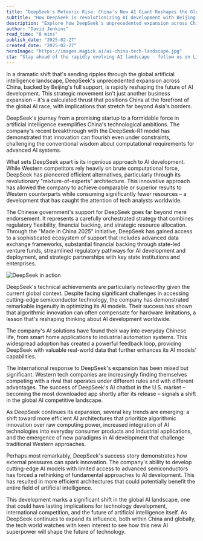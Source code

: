 ```yaml
---
title: "DeepSeek's Meteoric Rise: China's New AI Giant Reshapes the Global Tech Landscape"
subtitle: "How DeepSeek is revolutionizing AI development with Beijing's strategic support"
description: "Explore how DeepSeek's unprecedented expansion across China, backed by Beijing's full support, is reshaping the global artificial intelligence landscape. This strategic push positions China at the forefront of the global AI race with far-reaching implications."
author: "David Jenkins"
read_time: "8 mins"
publish_date: "2025-02-27"
created_date: "2025-02-27"
heroImage: "https://images.magick.ai/ai-china-tech-landscape.jpg"
cta: "Stay ahead of the rapidly evolving AI landscape - follow us on LinkedIn for daily updates on groundbreaking developments in artificial intelligence and tech innovation."
---
```


In a dramatic shift that's sending ripples through the global artificial intelligence landscape, DeepSeek's unprecedented expansion across China, backed by Beijing's full support, is rapidly reshaping the future of AI development. This strategic movement isn't just another business expansion – it's a calculated thrust that positions China at the forefront of the global AI race, with implications that stretch far beyond Asia's borders.

DeepSeek's journey from a promising startup to a formidable force in artificial intelligence exemplifies China's technological ambitions. The company's recent breakthrough with the DeepSeek-R1 model has demonstrated that innovation can flourish even under constraints, challenging the conventional wisdom about computational requirements for advanced AI systems.

What sets DeepSeek apart is its ingenious approach to AI development. While Western competitors rely heavily on brute computational force, DeepSeek has pioneered efficient alternatives, particularly through its revolutionary "mixture-of-experts" architecture. This innovative approach has allowed the company to achieve comparable or superior results to Western counterparts while consuming significantly fewer resources – a development that has caught the attention of tech analysts worldwide.

The Chinese government's support for DeepSeek goes far beyond mere endorsement. It represents a carefully orchestrated strategy that combines regulatory flexibility, financial backing, and strategic resource allocation. Through the "Made in China 2025" initiative, DeepSeek has gained access to a sophisticated ecosystem of support that includes advanced data exchange frameworks, substantial financial backing through state-led venture funds, streamlined regulatory pathways for AI development and deployment, and strategic partnerships with key state institutions and enterprises.

![DeepSeek in action](https://images.magick.ai/deepseek-ai-innovation.jpg)

DeepSeek's technical achievements are particularly noteworthy given the current global context. Despite facing significant challenges in accessing cutting-edge semiconductor technology, the company has demonstrated remarkable ingenuity in optimizing its AI models. Their success has shown that algorithmic innovation can often compensate for hardware limitations, a lesson that's reshaping thinking about AI development worldwide.

The company's AI solutions have found their way into everyday Chinese life, from smart home applications to industrial automation systems. This widespread adoption has created a powerful feedback loop, providing DeepSeek with valuable real-world data that further enhances its AI models' capabilities.

The international response to DeepSeek's expansion has been mixed but significant. Western tech companies are increasingly finding themselves competing with a rival that operates under different rules and with different advantages. The success of DeepSeek's AI chatbot in the U.S. market – becoming the most downloaded app shortly after its release – signals a shift in the global AI competitive landscape.

As DeepSeek continues its expansion, several key trends are emerging: a shift toward more efficient AI architectures that prioritize algorithmic innovation over raw computing power, increased integration of AI technologies into everyday consumer products and industrial applications, and the emergence of new paradigms in AI development that challenge traditional Western approaches.

Perhaps most remarkably, DeepSeek's success story demonstrates how external pressures can spark innovation. The company's ability to develop cutting-edge AI models with limited access to advanced semiconductors has forced a rethinking of fundamental approaches to AI development. This has resulted in more efficient architectures that could potentially benefit the entire field of artificial intelligence.

This development marks a significant shift in the global AI landscape, one that could have lasting implications for technology development, international competition, and the future of artificial intelligence itself. As DeepSeek continues to expand its influence, both within China and globally, the tech world watches with keen interest to see how this new AI superpower will shape the future of technology.
